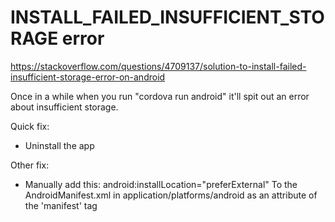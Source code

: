 
# INSTALL_FAILED_INSUFFICIENT_STORAGE error

https://stackoverflow.com/questions/4709137/solution-to-install-failed-insufficient-storage-error-on-android

Once in a while when you run "cordova run android" it'll spit out an error about insufficient storage.

Quick fix:
- Uninstall the app

Other fix:
- Manually add this: 
	android:installLocation="preferExternal" 
	To the AndroidManifest.xml in application/platforms/android
	as an attribute of the 'manifest' tag